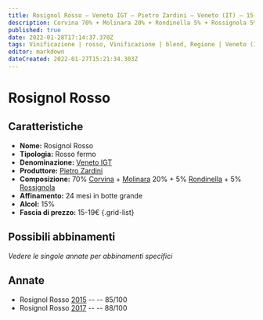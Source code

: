 ```yaml
---
title: Rosignol Rosso – Veneto IGT – Pietro Zardini – Veneto (IT) – 15-19€ – 3★
description: Corvina 70% + Molinara 20% + Rondinella 5% + Rossignola 5%
published: true
date: 2022-01-28T17:14:37.370Z
tags: Vinificazione | rosso, Vinificazione | blend, Regione | Veneto (IT), Vinificazione | fermo, Prezzi | 15-19€, Vitigni | Corvina, Vitigni | Rondinella, Vitigni | Corvinone, Valutazioni | 3 stelle
editor: markdown
dateCreated: 2022-01-27T15:21:34.303Z
---
```


# Rosignol Rosso

## Caratteristiche
- **Nome:** <span class="nome">Rosignol Rosso</span>
- **Tipologia:** Rosso fermo
- **Denominazione:** <span class="denominazione">[Veneto IGT](/denominazioni/Italia/Veneto/IGT/Veneto)</span>
- **Produttore:** <span class="cantina">[Pietro Zardini](/produttori/Italia/Veneto/Pietro-Zardini)</span> 
- **Composizione:** 70% [Corvina](/vitigni/Italia/bacca-nera/corvina) + [Molinara](/vitigni/Italia/bacca-nera/molinara) 20% + 5% [Rondinella](/vitigni/Italia/bacca-nera/rondinella) + 5% [Rossignola](/vitigni/Italia/bacca-nera/rossignola)
- **Affinamento:** 24 mesi in botte grande
- **Alcol:** 15%
- **Fascia di prezzo:** 15-19€
{.grid-list}

## Possibili abbinamenti
*Vedere le singole annate per abbinamenti specifici*

## Annate
- Rosignol Rosso [2015](vini/Italia/Veneto/Pietro-Zardini/Rosignol-Rosso/2015) -- <span class="star-3"></span> -- 85/100
- Rosignol Rosso [2017](vini/Italia/Veneto/Pietro-Zardini/Rosignol-Rosso/2017) -- <span class="star-3"></span> -- 88/100
